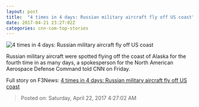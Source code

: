 ```yaml
---
layout: post
title:  "4 times in 4 days: Russian military aircraft fly off US coast"
date: 2017-04-21 23:27:02Z
categories: cnn-com-top-stories
---
```


![4 times in 4 days: Russian military aircraft fly off US coast](http://i2.cdn.cnn.com/cnnnext/dam/assets/170421162246-mobapp-us-russia-bomber-illo-super-tease.jpg)

Russian military aircraft were spotted flying off the coast of Alaska for the fourth time in as many days, a spokesperson for the North American Aerospace Defense Command told CNN on Friday.


Full story on F3News: [4 times in 4 days: Russian military aircraft fly off US coast](http://www.f3nws.com/n/zPsTeF)

> Posted on: Saturday, April 22, 2017 4:27:02 AM
